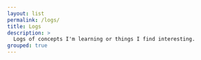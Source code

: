 ```yaml
---
layout: list
permalink: /logs/
title: Logs
description: >
  Logs of concepts I'm learning or things I find interesting.
grouped: true
---
```


